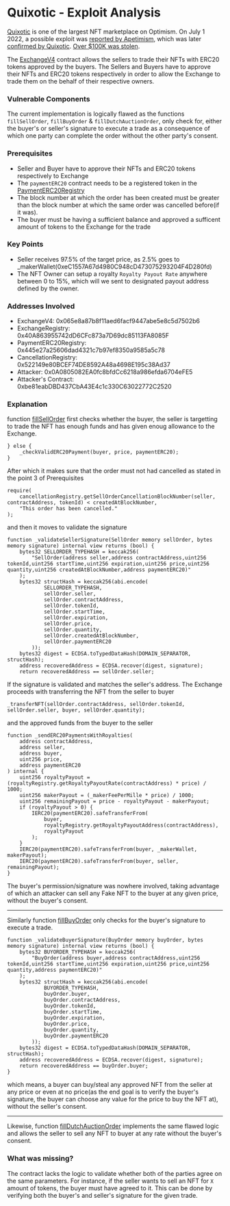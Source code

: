# Quixotic - Exploit Analysis

[Quixotic](https://quixotic.io/) is one of the largest NFT marketplace on Optimism. On July 1 2022, a possible exploit was [reported by Apetimism](https://twitter.com/apetimism/status/1542743841735749632), which was later [confirmed by Quixotic](https://twitter.com/quixotic_io/status/1542790067130978307). [Over $100K was stolen](https://twitter.com/apetimism/status/1542746813748219905).

The [ExchangeV4](https://optimistic.etherscan.io/address/0x065e8a87b8f11aed6facf9447abe5e8c5d7502b6#code) contract allows the sellers to trade their NFTs with ERC20 tokens approved by the buyers. The Sellers and Buyers have to approve their NFTs and ERC20 tokens respectively in order to allow the Exchange to trade them on the behalf of their respective owners.

### Vulnerable Components

The current implementation is logically flawed as the functions `fillSellOrder`, `fillBuyOrder` & `fillDutchAuctionOrder`, only check for, either the buyer's or seller's signature to execute a trade as a consequence of which one party can complete the order without the other party's consent.

### Prerequisites
* Seller and Buyer have to approve their NFTs and ERC20 tokens respectively to Exchange
* The `paymentERC20` contract needs to be a registered token in the [PaymentERC20Registry](https://optimistic.etherscan.io/address/0x445e27a25606dad4321c7b97ef8350a9585a5c78#code) 
* The block number at which the order has been created must be greater than the block number at which the same order was cancelled before(if it was).
* The buyer must be having a sufficient balance and approved a sufficent amount of tokens to the Exchange for the trade

### Key Points
* Seller receives 97.5% of the target price, as 2.5% goes to _makerWallet(0xeC1557A67d4980C948cD473075293204F4D280fd)
* The NFT Owner can setup a royalty `Royalty Payout Rate` anywhere between 0 to 15%, which will we sent to designated payout address defined by the owner.

### Addresses Involved
* ExchangeV4: 0x065e8a87b8f11aed6facf9447abe5e8c5d7502b6
* ExchangeRegistry: 0x40A863955742dD6CFc873a7D69dc85113FA8085F
* PaymentERC20Registry: 0x445e27a25606dad4321c7b97ef8350a9585a5c78
* CancellationRegistry: 0x522149e80BCEF74DE8592A48a4698E195c38Ad37
* Attacker: 0x0A0805082EA0fc8bfdCc6218a986efda6704eFE5
* Attacker's Contract: 0xbe81eabDBD437CbA43E4c1c330C63022772C2520

### Explanation

function [fillSellOrder](https://github.com/razzor-codes/Web3-Graveyard/blob/main/contracts/Quixotic/ExchangeV4.sol#L1630-L1679) first checks whether the buyer, the seller is targetting to trade the NFT has enough funds and has given enoug allowance to the Exchange.

```Solidity
} else {
    _checkValidERC20Payment(buyer, price, paymentERC20);
}
```

After which it makes sure that the order must not had cancelled as stated in the point 3 of Prerequisites

```Solidity
require(
    cancellationRegistry.getSellOrderCancellationBlockNumber(seller, contractAddress, tokenId) < createdAtBlockNumber,
    "This order has been cancelled."
);
```
and then it moves to validate the signature
```Solidity
function _validateSellerSignature(SellOrder memory sellOrder, bytes memory signature) internal view returns (bool) {
    bytes32 SELLORDER_TYPEHASH = keccak256(
        "SellOrder(address seller,address contractAddress,uint256 tokenId,uint256 startTime,uint256 expiration,uint256 price,uint256 quantity,uint256 createdAtBlockNumber,address paymentERC20)"
    );
    bytes32 structHash = keccak256(abi.encode(
            SELLORDER_TYPEHASH,
            sellOrder.seller,
            sellOrder.contractAddress,
            sellOrder.tokenId,
            sellOrder.startTime,
            sellOrder.expiration,
            sellOrder.price,
            sellOrder.quantity,
            sellOrder.createdAtBlockNumber,
            sellOrder.paymentERC20
        ));
    bytes32 digest = ECDSA.toTypedDataHash(DOMAIN_SEPARATOR, structHash);
    address recoveredAddress = ECDSA.recover(digest, signature);
    return recoveredAddress == sellOrder.seller;
```
If the signature is validated and matches the seller's address. The Exchange proceeds with transferring the NFT from the seller to buyer
```Solidity
_transferNFT(sellOrder.contractAddress, sellOrder.tokenId, sellOrder.seller, buyer, sellOrder.quantity);
```

and the approved funds from the buyer to the seller
```Solidity
function _sendERC20PaymentsWithRoyalties(
    address contractAddress,
    address seller,
    address buyer,
    uint256 price,
    address paymentERC20
) internal {
    uint256 royaltyPayout = (royaltyRegistry.getRoyaltyPayoutRate(contractAddress) * price) / 1000;
    uint256 makerPayout = (_makerFeePerMille * price) / 1000;
    uint256 remainingPayout = price - royaltyPayout - makerPayout;
    if (royaltyPayout > 0) {
        IERC20(paymentERC20).safeTransferFrom(
            buyer,
            royaltyRegistry.getRoyaltyPayoutAddress(contractAddress),
            royaltyPayout
        );
    }
    IERC20(paymentERC20).safeTransferFrom(buyer, _makerWallet, makerPayout);
    IERC20(paymentERC20).safeTransferFrom(buyer, seller, remainingPayout);
}
```

The buyer's permission/signature was nowhere involved, taking advantage of which an attacker can sell any Fake NFT to the buyer at any given price, without the buyer's consent.

---

Similarly function [fillBuyOrder](https://github.com/razzor-codes/Web3-Graveyard/blob/main/contracts/Quixotic/ExchangeV4.sol#L1686-L1724) only checks for the buyer's signature to execute a trade.

```Solidity
function _validateBuyerSignature(BuyOrder memory buyOrder, bytes memory signature) internal view returns (bool) {
    bytes32 BUYORDER_TYPEHASH = keccak256(
        "BuyOrder(address buyer,address contractAddress,uint256 tokenId,uint256 startTime,uint256 expiration,uint256 price,uint256 quantity,address paymentERC20)"
    );
    bytes32 structHash = keccak256(abi.encode(
            BUYORDER_TYPEHASH,
            buyOrder.buyer,
            buyOrder.contractAddress,
            buyOrder.tokenId,
            buyOrder.startTime,
            buyOrder.expiration,
            buyOrder.price,
            buyOrder.quantity,
            buyOrder.paymentERC20
        ));
    bytes32 digest = ECDSA.toTypedDataHash(DOMAIN_SEPARATOR, structHash);
    address recoveredAddress = ECDSA.recover(digest, signature);
    return recoveredAddress == buyOrder.buyer;
}
```
which means, a buyer can buy/steal any approved NFT from the seller at any price or even at no price(as the end goal is to verify the buyer's signature, the buyer can choose any value for the price to buy the NFT at), without the seller's consent. 

---

Likewise, function [fillDutchAuctionOrder](https://github.com/razzor-codes/Web3-Graveyard/blob/main/contracts/Quixotic/ExchangeV4.sol#L1732-L1767) implements the same flawed logic and allows the seller to sell any NFT to buyer at any rate without the buyer's consent.

### What was missing?

The contract lacks the logic to validate whether both of the parties agree on the same parameters. For instance, if the seller wants to sell an NFT for `X` amount of tokens, the buyer must have agreed to it. This can be done by verifying both the buyer's and seller's signature for the given trade. 
